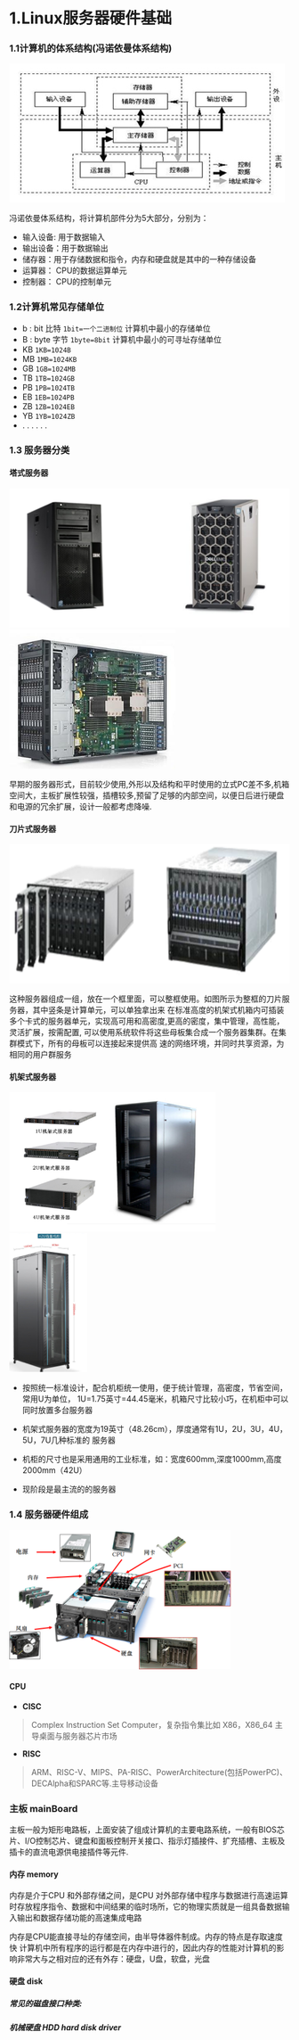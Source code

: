 # 1.Linux服务器硬件基础
### 1.1计算机的体系结构(冯诺依曼体系结构)
<img src="../images/computerArchitecture.png" height=250px />

冯诺依曼体系结构，将计算机部件分为5大部分，分别为：  

* 输入设备: 用于数据输入
* 输出设备：用于数据输出
* 储存器：用于存储数据和指令，内存和硬盘就是其中的一种存储设备
* 运算器： CPU的数据运算单元
* 控制器： CPU的控制单元

### 1.2计算机常见存储单位

* b : bit 比特  `1bit=一个二进制位`   计算机中最小的存储单位
* B : byte 字节 `1byte=8bit`  计算机中最小的可寻址存储单位
* KB `1KB=1024B`
* MB `1MB=1024KB`
* GB `1GB=1024MB`
* TB `1TB=1024GB`
* PB `1PB=1024TB`
* EB `1EB=1024PB`
* ZB `1ZB=1024EB`
* YB `1YB=1024ZB`
* . . . . . . 

### 1.3 服务器分类

#### 塔式服务器

<img src="../images/computerTower.png" height=250px/>
<img src="../images/computerTower2.png" height=250px/>

早期的服务器形式，目前较少使用,外形以及结构和平时使用的立式PC差不多,机箱空间大，主板扩展性较强，插槽较多,预留了足够的内部空间，以便日后进行硬盘和电源的冗余扩展，设计一般都考虑降噪.


#### 刀片式服务器

<img src="../images/computerBlade1.png" height=250px/>

这种服务器组成一组，放在一个框里面，可以整框使用。如图所示为整框的刀片服务器，其中竖条是计算单元，可以单独拿出来
在标准高度的机架式机箱内可插装多个卡式的服务器单元，实现高可用和高密度,更高的密度，集中管理，高性能，灵活扩展，按需配置,
可以使用系统软件将这些母板集合成一个服务器集群。在集群模式下，所有的母板可以连接起来提供高
速的网络环境，并同时共享资源，为相同的用户群服务

#### 机架式服务器

<img src="../images/computerRack1.png" height=250px/>

<img src="../images/computerRack2.png" height=250px/>

* 按照统一标准设计，配合机柜统一使用，便于统计管理，高密度，节省空间，常用U为单位，
1U=1.75英寸=44.45毫米，机箱尺寸比较小巧，在机柜中可以同时放置多台服务器

* 机架式服务器的宽度为19英寸（48.26cm），厚度通常有1U，2U，3U，4U，5U，7U几种标准的
服务器

* 机柜的尺寸也是采用通用的工业标准，如：宽度600mm,深度1000mm,高度2000mm（42U）

* 现阶段是最主流的的服务器

### 1.4 服务器硬件组成

<img src="../images/computerCompose.png" height=250px/>

#### CPU

* **CISC**  
> Complex Instruction Set Computer，复杂指令集比如 X86，X86_64 主导桌面与服务器芯片市场

* **RISC** 
> ARM、RISC-V、MIPS、PA-RISC、PowerArchitecture(包括PowerPC)、DECAlpha和SPARC等.主导移动设备


### 主板 mainBoard

主板一般为矩形电路板，上面安装了组成计算机的主要电路系统，一般有BIOS芯片、I/O控制芯片、键盘和面板控制开关接口、指示灯插接件、扩充插槽、主板及插卡的直流电源供电接插件等元件.

#### 内存 memory

内存是介于CPU 和外部存储之间，是CPU 对外部存储中程序与数据进行高速运算时存放程序指令、数据和中间结果的临时场所，它的物理实质就是一组具备数据输入输出和数据存储功能的高速集成电路

内存是CPU能直接寻址的存储空间，由半导体器件制成。内存的特点是存取速度快
计算机中所有程序的运行都是在内存中进行的，因此内存的性能对计算机的影响非常大与之相对应的还有外存：硬盘，U盘，软盘，光盘


#### 硬盘 disk

##### 常见的磁盘接口种类:


##### 机械硬盘 HDD hard disk driver 


#### 